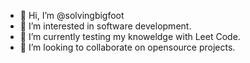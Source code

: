 - 👋 Hi, I’m @solvingbigfoot
- 👀 I’m interested in software development.  
- 🌱 I’m currently testing my knoweldge with Leet Code.
- 💞️ I’m looking to collaborate on opensource projects. 

<!---
solvingbigfoot/solvingbigfoot is a ✨ special ✨ repository because its `README.md` (this file) appears on your GitHub profile.
You can click the Preview link to take a look at your changes.
--->
